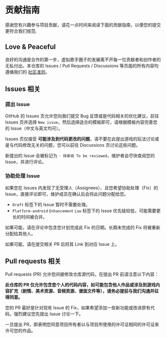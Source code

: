 # 贡献指南

感谢您有兴趣参与项目贡献，请花一点时间来阅读下面的贡献指南，以便您的提交更符合我们规范.


## Love & Peaceful

良好的沟通是合作的第一步，虚拟歌手圈子的发展离不开每一位贡献者和创作者的无私付出。本仓库的 Issues / Pull Requests / Discussions 等页面的所有内容均遵循我们的 [社区准则](https://github.com/IPOL-Studio/CyanStars/discussions/162)。


## Issues 相关

### 提出 Issue

GitHub 的 Issues 页允许您向我们提交 Bug 反馈或是代码相关的优化建议，前往 Issues 页并选择 `New issue`，然后选择适合的模板即可，请根据模板内容完善您的 Issue（中文与英文均可）。

Issues 页仅接受 **可能涉及到代码更改的问题**，请不要在此提出游戏的玩法讨论或是与代码修改无关的问题，您可以前往 Discussions 页讨论这些问题。

新提出的 Issue 会被标记为 `♢ 待审阅 To be reviewed`，维护者会尽快查阅您的 Issue，并进行评论。

### 协助处理 Issue

如果您在 Issues 内发现了无受理人（Assignees）、且您希望协助处理（Fix）的 Issue，直接评论即可，维护成员在确认后会将此问题分配给您。

- `Draft` 标签下的 Issue 暂时不需要处理。
- `Platform-android` `Enhancement` `Low` 标签下的 Issue 优先级较低，可能需要更长的时间被合并。

如果可能，请在评论中包含您计划完成此 Fix 的日期。长期未完成的 Fix 将被重新分配给其他人。

如果可能，请在提交相关 PR 后将其 Link 到对应 Issue 上。


## Pull requests 相关

Pull requests (PR) 允许您间接修改仓库源代码，在提出 PR 前请注意以下内容：

**此仓库的 PR 仅允许包含您个人的代码内容，如可能包含他人作品或涉及到游戏内容扩充（剧情、美术资源、音频资源、谱面文件等），请务必提前与我们沟通并征得同意。**

您的 PR 最好是针对现有 Issue 的 Fix，如果希望添加一些新功能或改进原有代码，强烈建议您先提出 Issue 讨论一下。

一旦提出 PR，即表明您同意项目所有者以与项目所使用的许可证相同的许可证来许可您的作品。
